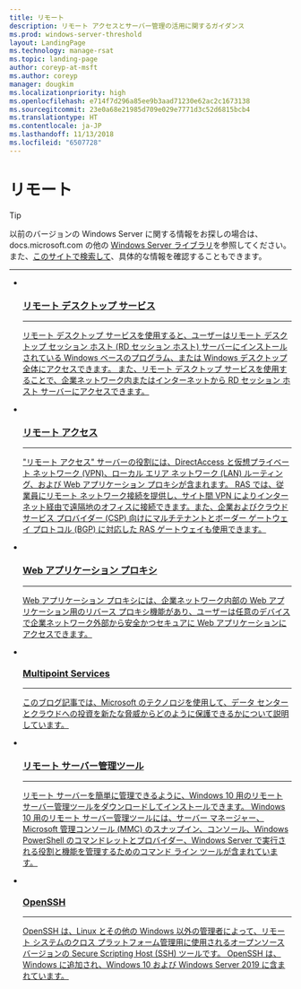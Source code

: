 ```yaml
---
title: リモート
description: リモート アクセスとサーバー管理の活用に関するガイダンス
ms.prod: windows-server-threshold
layout: LandingPage
ms.technology: manage-rsat
ms.topic: landing-page
author: coreyp-at-msft
ms.author: coreyp
manager: dougkim
ms.localizationpriority: high
ms.openlocfilehash: e714f7d296a85ee9b3aad71230e62ac2c1673138
ms.sourcegitcommit: 23e0a68e21985d709e029e7771d3c52d6815bcb4
ms.translationtype: HT
ms.contentlocale: ja-JP
ms.lasthandoff: 11/13/2018
ms.locfileid: "6507728"
---
```

# リモート

>[!TIP]
> 以前のバージョンの Windows Server に関する情報をお探しの場合は、 docs.microsoft.com の他の [Windows Server ライブラリ](/previous-versions/windows/)を参照してください。 また、[このサイトで検索して](https://docs.microsoft.com/search/index?search=Windows+Server&dataSource=previousVersions)、具体的な情報を確認することもできます。


<hr />


<ul class="cardsI panelContent">
<li>
 <a href="remote-desktop-services/welcome-to-rds.md">
                            <div class="cardSize">
                                <div class="cardPadding">
                                    <div class="card">
                                        <div class="cardImageOuter">
                                            <div class="cardImage">
                                                <img src="../media/i-remote.svg" alt="" />
                                            </div>
                                        </div>
                                        <div class="cardText">
                                            <h3>リモート デスクトップ サービス</h3><hr />
                                            <p>リモート デスクトップ サービスを使用すると、ユーザーはリモート デスクトップ セッション ホスト (RD セッション ホスト) サーバーにインストールされている Windows ベースのプログラム、または Windows デスクトップ全体にアクセスできます。 また、リモート デスクトップ サービスを使用することで、企業ネットワーク内またはインターネットから RD セッション ホスト サーバーにアクセスできます。</p>
                                        </div>
                                    </div>
                                </div>
                            </div>
                          </a>
                        </li>
<li>
 <a href="remote-access/Remote-Access.md">
                            <div class="cardSize">
                                <div class="cardPadding">
                                    <div class="card">
                                        <div class="cardImageOuter">
                                            <div class="cardImage">
                                                <img src="../media/i-remote.svg" alt="" />
                                            </div>
                                        </div>
                                        <div class="cardText">
                                            <h3>リモート アクセス</h3><hr />
                                            <p>"リモート アクセス" サーバーの役割には、DirectAccess と仮想プライベート ネットワーク (VPN)、ローカル エリア ネットワーク (LAN) ルーティング、および Web アプリケーション プロキシが含まれます。 RAS では、従業員にリモート ネットワーク接続を提供し、サイト間 VPN によりインターネット経由で遠隔地のオフィスに接続できます。また、企業およびクラウド サービス プロバイダー (CSP) 向けにマルチテナントとボーダー ゲートウェイ プロトコル (BGP) に対応した RAS ゲートウェイも使用できます。</p>
                                        </div>
                                    </div>
                                </div>
                            </div>
                          </a>
                        </li><li>
 <a href="remote-access/web-application-proxy/web-application-proxy-windows-server.md">
                            <div class="cardSize">
                                <div class="cardPadding">
                                    <div class="card">
                                        <div class="cardImageOuter">
                                            <div class="cardImage">
                                                <img src="../media/i-remote.svg" alt="" />
                                            </div>
                                        </div>
                                        <div class="cardText">
                                            <h3>Web アプリケーション プロキシ</h3><hr />
                                            <p>Web アプリケーション プロキシには、企業ネットワーク内部の Web アプリケーション用のリバース プロキシ機能があり、ユーザーは任意のデバイスで企業ネットワーク外部から安全かつセキュアに Web アプリケーションにアクセスできます。</p>
                                        </div>
                                    </div>
                                </div>
                            </div>
                          </a>
                        </li><li>
 <a href="multipoint-services/multipoint-services.md">
                            <div class="cardSize">
                                <div class="cardPadding">
                                    <div class="card">
                                        <div class="cardImageOuter">
                                            <div class="cardImage">
                                                <img src="../media/i-remote.svg" alt="" />
                                            </div>
                                        </div>
                                        <div class="cardText">
                                            <h3>Multipoint Services</h3><hr />
                                            <p>このブログ記事では、Microsoft のテクノロジを使用して、データ センターとクラウドへの投資を新たな脅威からどのように保護できるかについて説明しています。  </p>
                                        </div>
                                    </div>
                                </div>
                            </div>
                          </a>
                        </li><li>
 <a href="https://technet.microsoft.com/library/mt126174.aspx">
                            <div class="cardSize">
                                <div class="cardPadding">
                                    <div class="card">
                                        <div class="cardImageOuter">
                                            <div class="cardImage">
                                                <img src="../media/i-remote.svg" alt="" />
                                            </div>
                                        </div>
                                        <div class="cardText">
                                            <h3>リモート サーバー管理ツール</h3><hr />
                                            <p>リモート サーバーを簡単に管理できるように、Windows 10 用のリモート サーバー管理ツールをダウンロードしてインストールできます。 Windows 10 用のリモート サーバー管理ツールには、サーバー マネージャー、Microsoft 管理コンソール (MMC) のスナップイン、コンソール、Windows PowerShell のコマンドレットとプロバイダー、Windows Server で実行される役割と機能を管理するためのコマンド ライン ツールが含まれています。 </p>
                                        </div>
                                    </div>
                                </div>
                            </div>
                          </a>
                        </li><li>
 <a href="../administration/OpenSSH/OpenSSH_Overview.md">
                            <div class="cardSize">
                                <div class="cardPadding">
                                    <div class="card">
                                        <div class="cardImageOuter">
                                            <div class="cardImage">
                                                <img src="../media/i-remote.svg" alt="" />
                                            </div>
                                        </div>
                                        <div class="cardText">
                                            <h3>OpenSSH</h3><hr />
                                            <p>OpenSSH は、Linux とその他の Windows 以外の管理者によって、リモート システムのクロス プラットフォーム管理用に使用されるオープンソース バージョンの Secure Scripting Host (SSH) ツールです。 OpenSSH は、Windows に追加され、Windows 10 および Windows Server 2019 に含まれています。  </p>
                                        </div>
                                    </div>
                                </div>
                            </div>
                          </a>
                        </li>
</ul>
 
